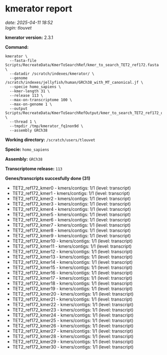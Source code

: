 # kmerator report
*date: 2025-04-11 18:52*  
*login: tlouvet*

**kmerator version:** 2.3.1

**Command:**

```
kmerator \
  --fasta-file Scripts/RecreateData/KmerToSearchRef/kmer_to_search_TET2_ref172.fasta \
  --datadir /scratch/indexes/kmerator/ \
  --genome /scratch/indexes/jellyfish/human/GRCh38_with_MT_canonical.jf \
  --specie homo_sapiens \
  --kmer-length 31 \
  --release 113 \
  --max-on-transcriptome 100 \
  --max-on-genome 1 \
  --output Scripts/RecreateData/KmerToSearchRefOutput/kmer_to_search_TET2_ref172_output \
  --thread 1 \
  --tmpdir /tmp/kmerator_fq1non9d \
  --assembly GRCh38
```

**Working directory:** `/scratch/users/tlouvet`

**Specie:** `homo_sapiens`

**Assembly:** `GRCh38`

**Transcriptome release:** `113`

**Genes/transcripts succesfully done (31)**

- TET2_ref172_kmer0 - kmers/contigs: 1/1 (level: transcript)
- TET2_ref172_kmer1 - kmers/contigs: 1/1 (level: transcript)
- TET2_ref172_kmer2 - kmers/contigs: 1/1 (level: transcript)
- TET2_ref172_kmer3 - kmers/contigs: 1/1 (level: transcript)
- TET2_ref172_kmer4 - kmers/contigs: 1/1 (level: transcript)
- TET2_ref172_kmer5 - kmers/contigs: 1/1 (level: transcript)
- TET2_ref172_kmer6 - kmers/contigs: 1/1 (level: transcript)
- TET2_ref172_kmer7 - kmers/contigs: 1/1 (level: transcript)
- TET2_ref172_kmer8 - kmers/contigs: 1/1 (level: transcript)
- TET2_ref172_kmer9 - kmers/contigs: 1/1 (level: transcript)
- TET2_ref172_kmer10 - kmers/contigs: 1/1 (level: transcript)
- TET2_ref172_kmer11 - kmers/contigs: 1/1 (level: transcript)
- TET2_ref172_kmer12 - kmers/contigs: 1/1 (level: transcript)
- TET2_ref172_kmer13 - kmers/contigs: 1/1 (level: transcript)
- TET2_ref172_kmer14 - kmers/contigs: 1/1 (level: transcript)
- TET2_ref172_kmer15 - kmers/contigs: 1/1 (level: transcript)
- TET2_ref172_kmer16 - kmers/contigs: 1/1 (level: transcript)
- TET2_ref172_kmer17 - kmers/contigs: 1/1 (level: transcript)
- TET2_ref172_kmer18 - kmers/contigs: 1/1 (level: transcript)
- TET2_ref172_kmer19 - kmers/contigs: 1/1 (level: transcript)
- TET2_ref172_kmer20 - kmers/contigs: 1/1 (level: transcript)
- TET2_ref172_kmer21 - kmers/contigs: 1/1 (level: transcript)
- TET2_ref172_kmer22 - kmers/contigs: 1/1 (level: transcript)
- TET2_ref172_kmer23 - kmers/contigs: 1/1 (level: transcript)
- TET2_ref172_kmer24 - kmers/contigs: 1/1 (level: transcript)
- TET2_ref172_kmer25 - kmers/contigs: 1/1 (level: transcript)
- TET2_ref172_kmer26 - kmers/contigs: 1/1 (level: transcript)
- TET2_ref172_kmer27 - kmers/contigs: 1/1 (level: transcript)
- TET2_ref172_kmer28 - kmers/contigs: 1/1 (level: transcript)
- TET2_ref172_kmer29 - kmers/contigs: 1/1 (level: transcript)
- TET2_ref172_kmer30 - kmers/contigs: 1/1 (level: transcript)
